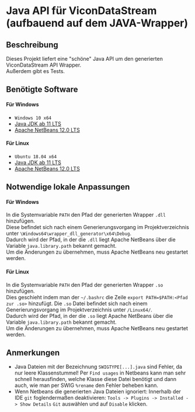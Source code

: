 # Java API für ViconDataStream (aufbauend auf dem JAVA-Wrapper)

## Beschreibung
Dieses Projekt liefert eine "schöne" Java API um den generierten ViconDataStream API Wrapper.\
Außerdem gibt es Tests.

## Benötigte Software
#### Für Windows
* `Windows 10 x64`
* [Java JDK ab 11 LTS](https://www.oracle.com/java/technologies/javase-downloads.html)
* [Apache NetBeans 12.0 LTS](https://netbeans.apache.org/download/nb120/nb120.html)
#### Für Linux
* `Ubuntu 18.04 x64`
* [Java JDK ab 11 LTS](https://www.oracle.com/java/technologies/javase-downloads.html)
* [Apache NetBeans 12.0 LTS](https://netbeans.apache.org/download/nb120/nb120.html)

## Notwendige lokale Anpassungen
#### Für Windows
In die Systemvariable `PATH` den Pfad der generierten Wrapper `.dll` hinzufügen.\
Diese befindet sich nach einem Generierungsvorgang im Projektverzeichnis unter `\Windows64\wrapper_dll_generator\x64\Debug`.\
Dadurch wird der Pfad, in der die `.dll` liegt Apache NetBeans über die Variable `java.library.path` bekannt gemacht.\
Um die Änderungen zu übernehmen, muss Apache NetBeans neu gestartet werden.

#### Für Linux
In die Systemvariable `PATH` den Pfad der generierten Wrapper `.so` hinzufügen.\
Dies geschieht indem man der `~/.bashrc` die Zeile `export PATH=$PATH:<Pfad zur .so>` hinzufügt.
Die `.so` Datei befindet sich nach einem Generierungsvorgang im Projektverzeichnis unter `/Linux64/`.\
Dadurch wird der Pfad, in der die `.so` liegt Apache NetBeans über die Variable `java.library.path` bekannt gemacht.\
Um die Änderungen zu übernehmen, muss Apache NetBeans neu gestartet werden.

## Anmerkungen
* Java Dateien mit der Bezeichnung `SWIGTYPE[...].java` sind Fehler, da nur leere Klassenstummel!
    Per `Find usages` in Netbeans kann man sehr schnell herausfinden, welche Klasse diese Datei benötigt und dann auch, wie man per SWIG `%rename` den Fehler beheben kann.
* Wenn Netbeans die generierten Java Dateien ignoriert: Innerhalb der IDE `git` foglendermaßen deaktivieren: `Tools -> Plugins -> Installed -> Show Details` `Git` auswählen und auf  `Disable` klicken.
